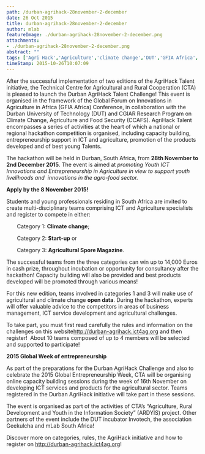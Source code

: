 ```yaml
---
path: /durban-agrihack-28november-2-december
date: 26 Oct 2015
title: durban-agrihack-28november-2-december
author: mlab
featureImage: ./durban-agrihack-28november-2-december.png
attachments: 
- ./durban-agrihack-28november-2-december.png
abstract: ""
tags: ['Agri Hack','Agriculture','climate change','DUT','GFIA Africa','Global Forum on Innovations in Agriculture in Africa Conference','Hackathon','mLab']
timeStamp: 2015-10-26T10:07:09
---
```


After the successful implementation of two editions of the AgriHack Talent initiative, the Technical Centre for Agricultural and Rural Cooperation (CTA) is pleased to launch the Durban AgriHack Talent Challenge! This event is organised in the framework of the Global Forum on Innovations in Agriculture in Africa (GFIA Africa) Conference, in collaboration with the Durban University of Technology (DUT) and CGIAR Research Program on Climate Change, Agriculture and Food Security (CCAFS). AgriHack Talent encompasses a series of activities at the heart of which a national or regional hackathon competition is organised, including capacity building, entrepreneurship support in ICT and agriculture, promotion of the products developed and of best young Talents.

The hackathon will be held in Durban, South Africa, from **28th November to 2nd December 2015**. The event is aimed at _promoting Youth ICT Innovations and Entrepreneurship in Agriculture in view to support youth livelihoods and  innovations in the agro-food sector._

**Apply by the 8 November 2015!**

Students and young professionals residing in South Africa are invited to create multi-disciplinary teams comprising ICT and Agriculture specialists and register to compete in either:

       Category 1: **Climate change**;

       Category 2: **Start-up** or

       Category 3: **Agricultural Spore Magazine**.

The successful teams from the three categories can win up to 14,000 Euros in cash prize, throughout incubation or opportunity for consultancy after the hackathon! Capacity building will also be provided and best products developed will be promoted through various means!

For this new edition, teams involved in categories 1 and 3 will make use of agricultural and climate change **open data**. During the hackathon, experts will offer valuable advice to the competitors in areas of business management, ICT service development and agricultural challenges.

To take part, you must first read carefully the rules and information on the challenges on this website[http:&#x2F;&#x2F;durban-agrihack.ict4ag.org](http:&#x2F;&#x2F;durban-agrihack.ict4ag.org&#x2F;) and then register!  About 10 teams composed of up to 4 members will be selected and supported to participate!

**2015 Global Week of entrepreneurship**

As part of the preparations for the Durban AgriHack Challenge and also to celebrate the 2015 Global Entrepreneurship Week, CTA will be organising online capacity building sessions during the week of 16th November on developing ICT services and products for the agricultural sector. Teams registered in the Durban AgriHack initiative will take part in these sessions.

The event is organised as part of the activities of CTA’s “Agriculture, Rural Development and Youth in the Information Society” (ARDYIS) project. Other partners of the event include the DUT incubator Invotech, the association Geekulcha and mLab South Africa!

Discover more on categories, rules, the AgriHack initiative and how to register on [http:&#x2F;&#x2F;durban-agrihack.ict4ag.org](http:&#x2F;&#x2F;durban-agrihack.ict4ag.org&#x2F;)!



